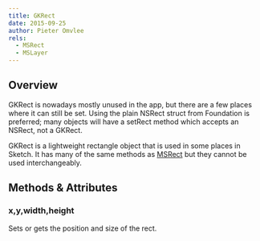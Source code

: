 ```yaml
---
title: GKRect
date: 2015-09-25
author: Pieter Omvlee
rels:
  - MSRect
  - MSLayer
---
```


## Overview

GKRect is nowadays mostly unused in the app, but there are a few places where it can still be set. Using the plain NSRect struct from Foundation is preferred; many objects will have a setRect method which accepts an NSRect, not a GKRect.

GKRect is a lightweight rectangle object that is used in some places in Sketch. It has many of the same methods as [MSRect]({{site.baseurl}}/docs/MSRect/) but they cannot be used interchangeably.


## Methods & Attributes

### x,y,width,height

Sets or gets the position and size of the rect.

